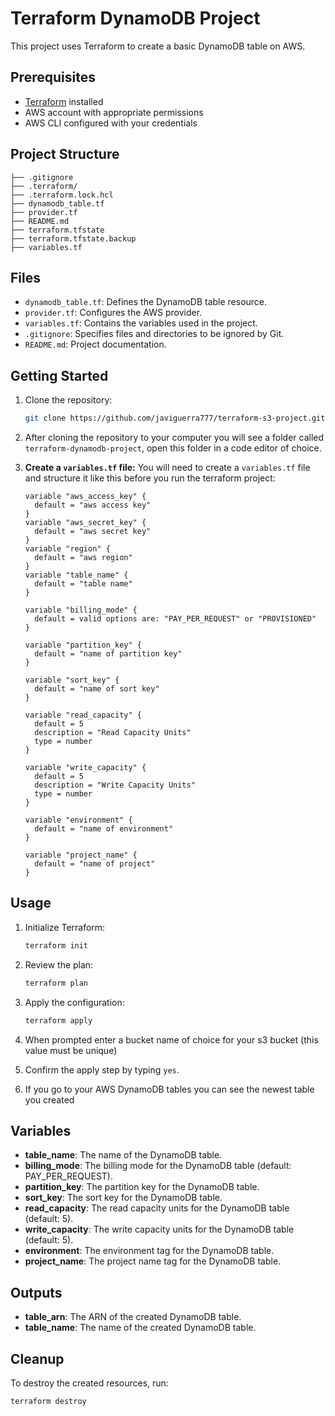 # Terraform DynamoDB Project

This project uses Terraform to create a basic DynamoDB table on AWS.

## Prerequisites

- [Terraform](https://www.terraform.io/downloads.html) installed
- AWS account with appropriate permissions
- AWS CLI configured with your credentials

## Project Structure
```
├── .gitignore
├── .terraform/ 
├── .terraform.lock.hcl 
├── dynamodb_table.tf 
├── provider.tf 
├── README.md 
├── terraform.tfstate 
├── terraform.tfstate.backup 
├── variables.tf
```

## Files
- `dynamodb_table.tf`: Defines the DynamoDB table resource.
- `provider.tf`: Configures the AWS provider.
- `variables.tf`: Contains the variables used in the project.
- `.gitignore`: Specifies files and directories to be ignored by Git.
- `README.md`: Project documentation.

## Getting Started

1. Clone the repository:
    ```sh
    git clone https://github.com/javiguerra777/terraform-s3-project.git
    ```

2. After cloning the repository to your computer you will see a folder called `terraform-dynamodb-project`, open this folder in a code editor of choice. 

3.  **Create a `variables.tf` file:**
    You will need to create a `variables.tf` file and structure it like this before you run the terraform project:
    ```hcl
    variable "aws_access_key" {
      default = "aws access key"
    }
    variable "aws_secret_key" {
      default = "aws secret key"
    }
    variable "region" {
      default = "aws region"
    }
    variable "table_name" {
      default = "table name"
    }

    variable "billing_mode" {
      default = valid options are: "PAY_PER_REQUEST" or "PROVISIONED"
    }

    variable "partition_key" {
      default = "name of partition key"
    }

    variable "sort_key" {
      default = "name of sort key"
    }

    variable "read_capacity" {
      default = 5
      description = "Read Capacity Units"
      type = number
    }

    variable "write_capacity" {
      default = 5
      description = "Write Capacity Units"
      type = number
    }

    variable "environment" {
      default = "name of environment"
    }

    variable "project_name" {
      default = "name of project"
    }
    ```

## Usage

1. Initialize Terraform:
    ```sh
    terraform init
    ```

2. Review the plan:
    ```sh
    terraform plan
    ```

3. Apply the configuration:
    ```sh
    terraform apply
    ```

4. When prompted enter a bucket name of choice for your s3 bucket (this value must be unique) 

5. Confirm the apply step by typing `yes`.

6. If you go to your AWS DynamoDB tables you can see the newest table you created

## Variables

- **table_name**: The name of the DynamoDB table.
- **billing_mode**: The billing mode for the DynamoDB table (default: PAY_PER_REQUEST).
- **partition_key**: The partition key for the DynamoDB table.
- **sort_key**: The sort key for the DynamoDB table.
- **read_capacity**: The read capacity units for the DynamoDB table (default: 5).
- **write_capacity**: The write capacity units for the DynamoDB table (default: 5).
- **environment**: The environment tag for the DynamoDB table.
- **project_name**: The project name tag for the DynamoDB table.

## Outputs

- **table_arn**: The ARN of the created DynamoDB table.
- **table_name**: The name of the created DynamoDB table.

## Cleanup

To destroy the created resources, run:
```sh
terraform destroy
```